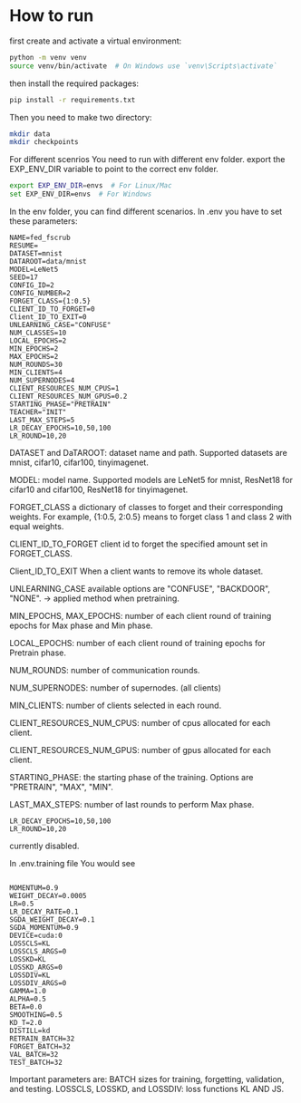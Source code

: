 # How to run
first create and activate a virtual environment:
```bash
python -m venv venv
source venv/bin/activate  # On Windows use `venv\Scripts\activate`
```
then install the required packages:
```bash 
pip install -r requirements.txt
```

Then you need to make two directory:
```bash
mkdir data
mkdir checkpoints
```
For different scenrios You need to run with different env folder.
export the EXP_ENV_DIR variable to point to the correct env folder.
```bash
export EXP_ENV_DIR=envs  # For Linux/Mac
set EXP_ENV_DIR=envs  # For Windows
```
In the env folder, you can find different scenarios.
In .env you have to set these parameters:
```
NAME=fed_fscrub
RESUME=
DATASET=mnist
DATAROOT=data/mnist
MODEL=LeNet5
SEED=17
CONFIG_ID=2
CONFIG_NUMBER=2
FORGET_CLASS={1:0.5}
CLIENT_ID_TO_FORGET=0
Client_ID_TO_EXIT=0
UNLEARNING_CASE="CONFUSE"
NUM_CLASSES=10
LOCAL_EPOCHS=2
MIN_EPOCHS=2
MAX_EPOCHS=2
NUM_ROUNDS=30
MIN_CLIENTS=4
NUM_SUPERNODES=4
CLIENT_RESOURCES_NUM_CPUS=1
CLIENT_RESOURCES_NUM_GPUS=0.2
STARTING_PHASE="PRETRAIN"
TEACHER="INIT"
LAST_MAX_STEPS=5
LR_DECAY_EPOCHS=10,50,100
LR_ROUND=10,20
```
DATASET and DaTAROOT: dataset name and path. Supported datasets are mnist, cifar10, cifar100, tinyimagenet.

MODEL: model name. Supported models are LeNet5 for mnist, ResNet18 for cifar10 and cifar100, ResNet18 for tinyimagenet.

FORGET_CLASS a dictionary of classes to forget and their corresponding weights. For example, {1:0.5, 2:0.5} means to forget class 1 and class 2 with equal weights.

CLIENT_ID_TO_FORGET client id to forget the specified amount set in FORGET_CLASS.

Client_ID_TO_EXIT When a client wants to remove its whole dataset.

UNLEARNING_CASE available options are "CONFUSE", "BACKDOOR", "NONE". -> applied method when pretraining.




MIN_EPOCHS, MAX_EPOCHS: number of each client round of training epochs for Max phase and Min phase.

LOCAL_EPOCHS: number of each client round of training epochs for Pretrain phase.

NUM_ROUNDS: number of communication rounds.

NUM_SUPERNODES: number of supernodes. (all clients)

MIN_CLIENTS: number of clients selected in each round.

CLIENT_RESOURCES_NUM_CPUS: number of cpus allocated for each client.

CLIENT_RESOURCES_NUM_GPUS: number of gpus allocated for each client.

STARTING_PHASE: the starting phase of the training. Options are "PRETRAIN", "MAX", "MIN".

LAST_MAX_STEPS: number of last rounds to perform Max phase.


```commandline
LR_DECAY_EPOCHS=10,50,100
LR_ROUND=10,20
```
currently disabled.

In .env.training file You would see 
```commandline

MOMENTUM=0.9
WEIGHT_DECAY=0.0005
LR=0.5
LR_DECAY_RATE=0.1
SGDA_WEIGHT_DECAY=0.1
SGDA_MOMENTUM=0.9
DEVICE=cuda:0
LOSSCLS=KL
LOSSCLS_ARGS=0
LOSSKD=KL
LOSSKD_ARGS=0
LOSSDIV=KL
LOSSDIV_ARGS=0
GAMMA=1.0
ALPHA=0.5
BETA=0.0
SMOOTHING=0.5
KD_T=2.0
DISTILL=kd
RETRAIN_BATCH=32
FORGET_BATCH=32
VAL_BATCH=32
TEST_BATCH=32
```

Important parameters are:
BATCH sizes for training, forgetting, validation, and testing.
LOSSCLS, LOSSKD, and LOSSDIV: loss functions KL AND JS.




